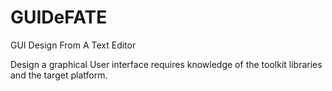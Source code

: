 # GUIDeFATE
GUI Design From A Text Editor

Design a graphical User interface requires knowledge of the toolkit libraries and the target platform.  

